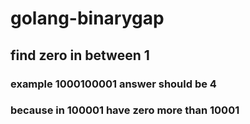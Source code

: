 # golang-binarygap

## find zero in between 1

### example 1000100001 answer should be 4
### because in 100001 have zero more than 10001